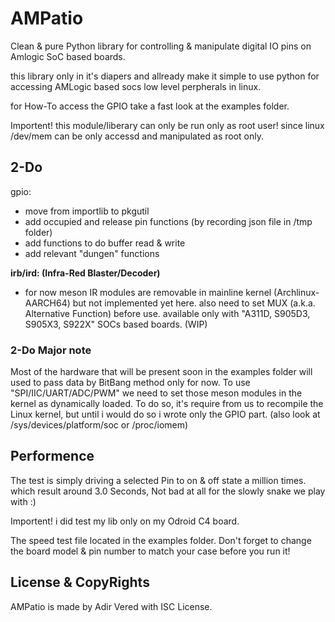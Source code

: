 # AMPatio
Clean & pure Python library for controlling & manipulate digital IO pins on Amlogic SoC based boards.

this library only in it's diapers and allready make it simple to use python for accessing
AMLogic based socs low level perpherals in linux.

for How-To access the GPIO take a fast look at the examples folder.

Importent! this module/liberary can only be run only as root user!
since linux /dev/mem can be only accessd and manipulated as root only.



## 2-Do
gpio:
- move from importlib to pkgutil
- add occupied and release pin functions (by recording json file in /tmp folder)
- add functions to do buffer read & write
- add relevant "dungen" functions

**irb/ird: (Infra-Red Blaster/Decoder)**
- for now meson IR modules are removable in mainline kernel (Archlinux-AARCH64) but not implemented yet here.
  also need to set MUX (a.k.a. Alternative Function) before use.
  available only with "A311D, S905D3, S905X3, S922X" SOCs based boards. (WIP)

### 2-Do Major note
Most of the hardware that will be present soon in the examples folder will used to pass data by BitBang method only for now.
To use "SPI/IIC/UART/ADC/PWM" we need to set those meson modules in the kernel as dynamically loaded.
To do so, it's require from us to recompile the Linux kernel, but until i would do so i wrote only the GPIO part.
(also look at /sys/devices/platform/soc or /proc/iomem)



## Performence

The test is simply driving a selected Pin to on & off state a million times.
which result around 3.0 Seconds, Not bad at all for the slowly snake we play with :)

Importent! i did test my lib only on my Odroid C4 board.

The speed test file located in the examples folder.
Don't forget to change the board model & pin number to match your case before you run it!



## License & CopyRights

AMPatio is made by Adir Vered with ISC License.
